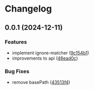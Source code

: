 # Changelog

## 0.0.1 (2024-12-11)


### Features

* implement ignore-matcher ([9c154b1](https://github.com/niieani/condu/commit/9c154b1e632a87fb225479c65c655fa4f114f767))
* improvements to api ([48ead0c](https://github.com/niieani/condu/commit/48ead0ca0ade223158c90d5dce59a68c21ffc1ab))


### Bug Fixes

* remove basePath ([43513f4](https://github.com/niieani/condu/commit/43513f4d34527119c81c5d02572e4ffedba5b461))
